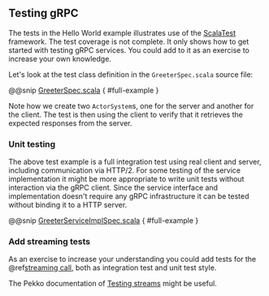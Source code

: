 ## Testing gRPC
 
The tests in the Hello World example illustrates use of the [ScalaTest](http://www.scalatest.org/) framework. The test coverage is not complete. It only shows how to get started with testing gRPC services. You could add to it as an exercise to increase your own knowledge.
 
Let's look at the test class definition in the `GreeterSpec.scala` source file:
 
@@snip [GreeterSpec.scala]($g8srctest$/scala/com/example/helloworld/GreeterSpec.scala) { #full-example }

Note how we create two `ActorSystem`s, one for the server and another for the client. The test is then using the client
to verify that it retrieves the expected responses from the server.

### Unit testing

The above test example is a full integration test using real client and server, including communication via HTTP/2.
For some testing of the service implementation it might be more appropriate to write unit tests without interaction
via the gRPC client. Since the service interface and implementation doesn't require any gRPC infrastructure it can
be tested without binding it to a HTTP server.

@@snip [GreeterServiceImplSpec.scala]($g8srctest$/scala/com/example/helloworld/GreeterServiceImplSpec.scala) { #full-example }

### Add streaming tests

As an exercise to increase your understanding you could add tests for the @ref[streaming call](streaming.md), both as
integration test and unit test style.

The Pekko documentation of [Testing streams](https://pekko.apache.org/docs/pekko/current/stream/stream-testkit.html) might
be useful.
